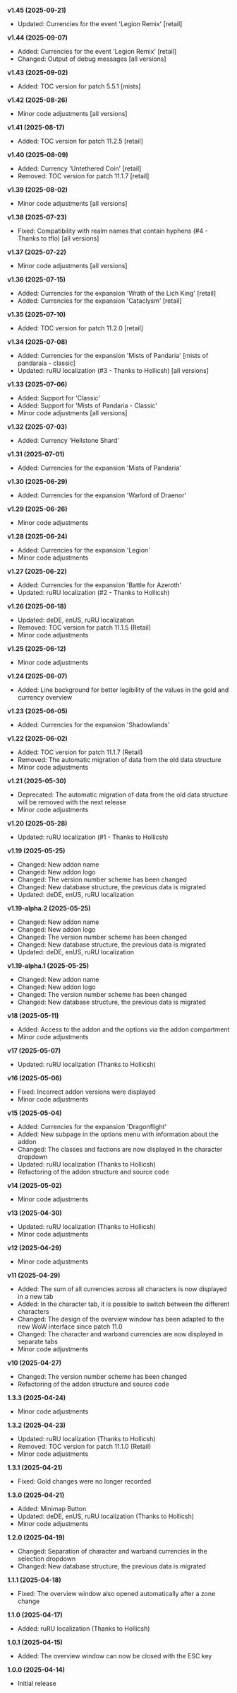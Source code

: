 **v1.45 (2025-09-21)**
- Updated: Currencies for the event 'Legion Remix' [retail]

**v1.44 (2025-09-07)**
- Added: Currencies for the event 'Legion Remix' [retail]
- Changed: Output of debug messages [all versions]

**v1.43 (2025-09-02)**
- Added: TOC version for patch 5.5.1 [mists]

**v1.42 (2025-08-26)**
- Minor code adjustments [all versions]

**v1.41 (2025-08-17)**
- Added: TOC version for patch 11.2.5 [retail]

**v1.40 (2025-08-09)**
- Added: Currency 'Untethered Coin' [retail]
- Removed: TOC version for patch 11.1.7 [retail]

**v1.39 (2025-08-02)**
- Minor code adjustments [all versions]

**v1.38 (2025-07-23)**
- Fixed: Compatibility with realm names that contain hyphens (#4 - Thanks to tflo) [all versions]

**v1.37 (2025-07-22)**
- Minor code adjustments [all versions]

**v1.36 (2025-07-15)**
- Added: Currencies for the expansion 'Wrath of the Lich King' [retail]
- Added: Currencies for the expansion 'Cataclysm' [retail]

**v1.35 (2025-07-10)**
- Added: TOC version for patch 11.2.0 [retail]

**v1.34 (2025-07-08)**
- Added: Currencies for the expansion 'Mists of Pandaria' [mists of pandaraia - classic]
- Updated: ruRU localization (#3 - Thanks to Hollicsh) [all versions]

**v1.33 (2025-07-06)**
- Added: Support for 'Classic'
- Added: Support for 'Mists of Pandaria - Classic'
- Minor code adjustments [all versions]

**v1.32 (2025-07-03)**
- Added: Currency 'Hellstone Shard'

**v1.31 (2025-07-01)**
- Added: Currencies for the expansion 'Mists of Pandaria'

**v1.30 (2025-06-29)**
- Added: Currencies for the expansion 'Warlord of Draenor'

**v1.29 (2025-06-26)**
- Minor code adjustments

**v1.28 (2025-06-24)**
- Added: Currencies for the expansion 'Legion'
- Minor code adjustments

**v1.27 (2025-06-22)**
- Added: Currencies for the expansion 'Battle for Azeroth'
- Updated: ruRU localization (#2 - Thanks to Hollicsh)

**v1.26 (2025-06-18)**
- Updated: deDE, enUS, ruRU localization
- Removed: TOC version for patch 11.1.5 (Retail)
- Minor code adjustments

**v1.25 (2025-06-12)**
- Minor code adjustments

**v1.24 (2025-06-07)**
- Added: Line background for better legibility of the values in the gold and currency overview

**v1.23 (2025-06-05)**
- Added: Currencies for the expansion 'Shadowlands'

**v1.22 (2025-06-02)**
- Added: TOC version for patch 11.1.7 (Retail)
- Removed: The automatic migration of data from the old data structure
- Minor code adjustments

**v1.21 (2025-05-30)**
- Deprecated: The automatic migration of data from the old data structure will be removed with the next release
- Minor code adjustments

**v1.20 (2025-05-28)**
- Updated: ruRU localization (#1 - Thanks to Hollicsh)

**v1.19 (2025-05-25)**
- Changed: New addon name
- Changed: New addon logo
- Changed: The version number scheme has been changed
- Changed: New database structure, the previous data is migrated
- Updated: deDE, enUS, ruRU localization

**v1.19-alpha.2 (2025-05-25)**
- Changed: New addon name
- Changed: New addon logo
- Changed: The version number scheme has been changed
- Changed: New database structure, the previous data is migrated
- Updated: deDE, enUS, ruRU localization

**v1.19-alpha.1 (2025-05-25)**
- Changed: New addon name
- Changed: New addon logo
- Changed: The version number scheme has been changed
- Changed: New database structure, the previous data is migrated

**v18 (2025-05-11)**
- Added: Access to the addon and the options via the addon compartment
- Minor code adjustments

**v17 (2025-05-07)**
- Updated: ruRU localization (Thanks to Hollicsh)

**v16 (2025-05-06)**
- Fixed: Incorrect addon versions were displayed
- Minor code adjustments

**v15 (2025-05-04)**
- Added: Currencies for the expansion 'Dragonflight'
- Added: New subpage in the options menu with information about the addon
- Changed: The classes and factions are now displayed in the character dropdown
- Updated: ruRU localization (Thanks to Hollicsh)
- Refactoring of the addon structure and source code

**v14 (2025-05-02)**
- Minor code adjustments

**v13 (2025-04-30)**
- Updated: ruRU localization (Thanks to Hollicsh)
- Minor code adjustments

**v12 (2025-04-29)**
- Minor code adjustments

**v11 (2025-04-29)**
- Added: The sum of all currencies across all characters is now displayed in a new tab
- Added: In the character tab, it is possible to switch between the different characters
- Changed: The design of the overview window has been adapted to the new WoW interface since patch 11.0
- Changed: The character and warband currencies are now displayed in separate tabs
- Minor code adjustments

**v10 (2025-04-27)**
- Changed: The version number scheme has been changed
- Refactoring of the addon structure and source code

**1.3.3 (2025-04-24)**
- Minor code adjustments

**1.3.2 (2025-04-23)**
- Updated: ruRU localization (Thanks to Hollicsh)
- Removed: TOC version for patch 11.1.0 (Retail)
- Minor code adjustments

**1.3.1 (2025-04-21)**
- Fixed: Gold changes were no longer recorded

**1.3.0 (2025-04-21)**
- Added: Minimap Button
- Updated: deDE, enUS, ruRU localization (Thanks to Hollicsh)
- Minor code adjustments

**1.2.0 (2025-04-19)**
- Changed: Separation of character and warband currencies in the selection dropdown
- Changed: New database structure, the previous data is migrated

**1.1.1 (2025-04-18)**
- Fixed: The overview window also opened automatically after a zone change

**1.1.0 (2025-04-17)**
- Added: ruRU localization (Thanks to Hollicsh)

**1.0.1 (2025-04-15)**
- Added: The overview window can now be closed with the ESC key

**1.0.0 (2025-04-14)**
- Initial release
